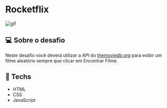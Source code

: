 # Rocketflix 

![gif](./src/assets/Kapture_2021-11-16_at_15.31.34.gif)

## 💻 Sobre o desafio

Neste desafio você deverá utilizar a API do [themoviedb.org](http://themoviedb.org/) para exibir um filme aleatório sempre que clicar em Encontrar Filme.

## 🚀 Techs

- HTML
- CSS
- JavaScript